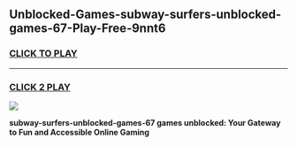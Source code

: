 
## Unblocked-Games-subway-surfers-unblocked-games-67-Play-Free-9nnt6
<h3>
<a href="https://premium76.site?title=subway-surfers-unblocked-games-67&ref=20A">CLICK TO PLAY</a></h3>
<hr>

<h3>
<a href="https://premium76.site?title=subway-surfers-unblocked-games-67&ref=20A">CLICK 2 PLAY</a>
  
</h3>

<a href="https://premium76.site?title=subway-surfers-unblocked-games-67&ref=20A"><img src="https://clearcache.store/games.png"></a>


**subway-surfers-unblocked-games-67 games unblocked: Your Gateway to Fun and Accessible Online Gaming**
